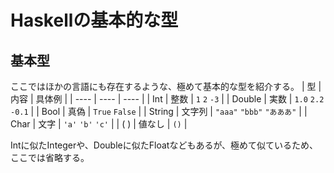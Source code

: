# Haskellの基本的な型

## 基本型
ここではほかの言語にも存在するような、極めて基本的な型を紹介する。
| 型 | 内容 | 具体例 |
| ---- | ---- | ---- |
| Int | 整数 | `1` `2` `-3` |
| Double | 実数 | `1.0` `2.2` `-0.1` |
| Bool | 真偽 | `True` `False` |
| String | 文字列 | `"aaa"` `"bbb"` `"あああ"` |
| Char | 文字 | `'a'` `'b'` `'c'` |
| ( ) | 値なし | `()` |

Intに似たIntegerや、Doubleに似たFloatなどもあるが、極めて似ているため、ここでは省略する。
